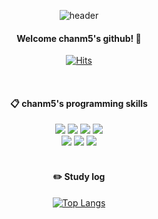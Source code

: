 <div align="center"> 
  
![header](https://capsule-render.vercel.app/api?type=cylinder&color=000000&height=150&section=header&text=chanm5's&fontColor=ffffff&fontSize=70&animation=fadeIn&fontAlignY=55)

#### Welcome chanm5's github! :wave:
[![Hits](https://hits.seeyoufarm.com/api/count/incr/badge.svg?url=https%3A%2F%2Fgithub.com%2Fgjbae1212%2Fhit-counter)](https://github.com/opopqkr)     
             
<br/>

####  :clipboard: chanm5's programming skills
<img src="https://img.shields.io/badge/JAVA-007396?style=for-the-badge&logo=Java&logoColor=white">
<img src="https://img.shields.io/badge/Spring-6DB33F?style=for-the-badge&logo=Spring&logoColor=white">
<img src="https://img.shields.io/badge/MySQL-4479A1?style=for-the-badge&logo=MySQL&logoColor=white">
<img src="https://img.shields.io/badge/Oracle-F80000?style=for-the-badge&logo=Oracle&logoColor=white">
</br>
<img src="https://img.shields.io/badge/github-181717?style=for-the-badge&logo=github&logoColor=white">
<img src="https://img.shields.io/badge/Eclipse-2C2255?style=for-the-badge&logo=Eclipse%20IDE&logoColor=white">
<img src="https://img.shields.io/badge/VSCode-007ACC?style=for-the-badge&logo=VisualStudioCode&logoColor=white"> 
<br/>
<br/>

#### :pencil2: Study log

[![Top Langs](https://github-readme-stats.vercel.app/api/top-langs/?username=opopqkr&layout=compact)](https://github.com/anuraghazra/github-readme-stats)
               
</div>
